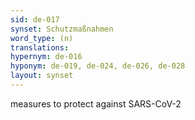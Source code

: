 ```yaml
---
sid: de-017
synset: Schutzmaßnahmen
word_type: (n)
translations: 
hypernym: de-016
hyponym: de-019, de-024, de-026, de-028
layout: synset
---
```

measures to protect against SARS-CoV-2